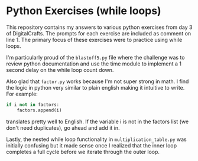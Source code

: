 # Python Exercises (while loops)

This repository contains my answers to various python exercises from day 3 of DigitalCrafts. The prompts for each exercise are included as comment on line 1. The primary focus of these exercises were to practice using while loops.

I'm particularly proud of the `blastoff5.py` file where the challenge was to review python documentation and use the time module to implement a 1 second delay on the while loop count down.

Also glad that `factor.py` works because I'm not super strong in math. I find the logic in python very similar to plain english making it intuitive to write. For example:

```python
if i not in factors:
    factors.append(i)
```

translates pretty well to English. If the variable i is not in the factors list (we don't need duplicates), go ahead and add it in.

Lastly, the nested while loop functionality in `multiplication_table.py` was initially confusing but it made sense once I realized that the inner loop completes a full cycle before we iterate through the outer loop.
